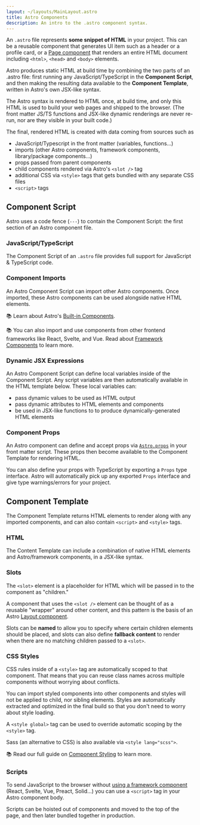 ```yaml
---
layout: ~/layouts/MainLayout.astro
title: Astro Components
description: An intro to the .astro component syntax.
---
```


An `.astro` file represents **some snippet of HTML** in your project. This can be a reusable component that generates UI item such as a header or a profile card, or a [Page component](/en/core-concepts/astro-pages) that renders an entire HTML document including `<html>`, `<head>` and `<body>` elements.

Astro produces static HTML at build time by combining the two parts of an .astro file: first running any JavaScript/TypeScript in the **Component Script**, and then making the resulting data available to the **Component Template**, written in Astro's own JSX-like syntax.

The Astro syntax is rendered to HTML once, at build time, and only this HTML is used to build your web pages and shipped to the browser. (The front matter JS/TS functions and JSX-like dynamic renderings are never re-run, nor are they visible in your built code.)

The final, rendered HTML is created with data coming from sources such as 
- JavaScript/Typescript in the front matter (variables, functions...)
- imports (other Astro components, framework components, library/package components...)
- props passed from parent components
- child components rendered via Astro's `<slot />` tag
- additional CSS via `<style>` tags that gets bundled with any separate CSS files
- `<script>` tags


## Component Script

Astro uses a code fence (`---`) to contain the Component Script: the first section of an Astro component file.

### JavaScript/TypeScript

The Component Script of an `.astro` file provides full support for JavaScript & TypeScript code.

### Component Imports

An Astro Component Script can import other Astro components. Once imported, these Astro components can be used alongside native HTML elements.

📚 Learn about Astro's [Built-in Components](/en/reference/builtin-components).

📚 You can also import and use components from other frontend frameworks like React, Svelte, and Vue. Read about [Framework Components](/en/core-concepts/component-hydration) to learn more.

### Dynamic JSX Expressions

An Astro Component Script can define local variables inside of the Component Script. Any script variables are then automatically available in the HTML template below. These local variables can:

- pass dynamic values to be used as HTML output
- pass dynamic attributes to HTML elements and components
- be used in JSX-like functions to to produce dynamically-generated HTML elements

### Component Props

An Astro component can define and accept props via [`Astro.props`](/en/reference/api-reference/) in your front matter script. These props then become available to the Component Template for rendering HTML. 

You can also define your props with TypeScript by exporting a `Props` type interface. Astro will automatically pick up any exported `Props` interface and give type warnings/errors for your project.


## Component Template

The Component Template returns HTML elements to render along with any imported components, and can also contain `<script>` and `<style>` tags.

### HTML

The Content Template can include a combination of native HTML elements and Astro/framework components, in a JSX-like syntax.

### Slots

The `<slot>` element is a placeholder for HTML which will be passed in to the component as "children."

A component that uses the `<slot />` element can be thought of as a reusable "wrapper" around other content, and this pattern is the basis of an Astro [Layout component](/en/core-concepts/layouts).

Slots can be **named** to allow you to specify where certain children elements should be placed, and slots can also define **fallback content** to render when there are no matching children passed to a `<slot>`.


### CSS Styles

CSS rules inside of a `<style>` tag are automatically scoped to that component. That means that you can reuse class names across multiple components without worrying about conflicts. 

You can import styled components into other components and styles will not be applied to child, nor sibling elements. Styles are automatically extracted and optimized in the final build so that you don't need to worry about style loading.

A  `<style global>` tag can be used to override automatic scoping by the `<style>` tag. 

Sass (an alternative to CSS) is also available via `<style lang="scss">`.

📚 Read our full guide on [Component Styling](/en/guides/styling) to learn more.


### Scripts

To send JavaScript to the browser without [using a framework component](/en/core-concepts/component-hydration) (React, Svelte, Vue, Preact, Solid...) you can use a `<script>` tag in your Astro component body.

Scripts can be hoisted out of components and moved to the top of the page, and then later bundled together in production.
